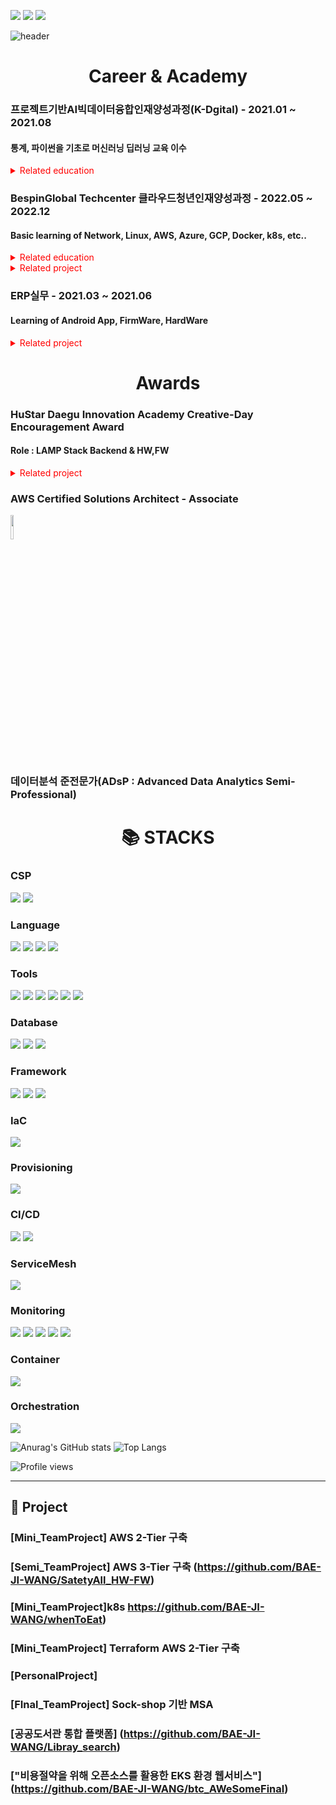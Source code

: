 <!-- 메일,링크드인 배지 -->
<a href="mailto:01140114mjp@donga.ac.kr"><img src="https://img.shields.io/badge/01140114mjp@donga.ac.kr-EA4335?style=for-the-badge&logo=Gmail&logoColor=white"></a>
<a href="https://www.linkedin.com/in/minjoo-park-21974525b/"><img src="https://img.shields.io/badge/Minjoo Park-0A66C2?style=for-the-badge&logo=LinkedIn&logoColor=white"></a>
<a href="https://www.notion.so/Park-Minjoo-589cec5a432346a69849dd526975c410?pvs=4"><img src="https://img.shields.io/badge/Notion-000000?style=for-the-badge&logo=Notion&logoColor=white"></a>

<!-- 이름 -->
![header](https://capsule-render.vercel.app/api?type=waving&color=87CEEB&height=250&section=header&text=MINJOO%20PARK&fontSize=90&animation=fadeIn&fontAlignY=38&desc=%20&descAlignY=62&descAlign=62)

<div align=center><h1>Career & Academy</h1></div>

<h3>프로젝트기반AI빅데이터융합인재양성과정(K-Dgital) - 2021.01 ~ 2021.08</h3>
<h4>통계, 파이썬을 기초로 머신러닝 딥러닝 교육 이수</h4>
<details>
  <summary style="color:red">Related education</summary>
  <div markdown="1">
  <ul>
    <li><div><a href="https://github.com/flowof/KDT-statistics">통계Git</a></div>
    </li>
    <li>
      <div><a href="https://github.com/flowof/KDT-numpy_pandas">넘파이&판다스Git</a></div>
    </li>
    <li>
      <div><a href="https://github.com/flowof/KDT-ML">머신러닝Git</a></div>
    </li>
    <li><div><a href="https://github.com/flowof/KDT-DL">딥러닝Git</a></div>
    </li>
  </ul>
  </div>
</details>

<h3>BespinGlobal Techcenter 클라우드청년인재양성과정 - 2022.05 ~ 2022.12</h3> 
<h4>Basic learning of Network, Linux, AWS, Azure, GCP, Docker, k8s, etc..</h4>
<details>
  <summary style="color:red">Related education</summary>
  <div markdown="1">
  <ul>
    <li><div></div>
    </li>
  </ul>
  </div>
</details>
<details>
  <summary style="color:red">Related project</summary>
  <div markdown="1">
    <a href="~~~~">Spring petclinic 3Tier</a>(AWS 3TIer)
  </div>
  <div markdown="1">
    <a href="~~~~">EKS environment website using open source to reduce costs</a>(AWS EKS Cluster)
  </div>
</details>

<h3>ERP실무 - 2021.03 ~ 2021.06</h3>
<h4>Learning of Android App, FirmWare, HardWare</h4>
<details>
  <summary style="color:red">Related project</summary>
  <div markdown="1">
    <h4><a href="https://github.com/BAE-JI-WANG/whenToEat">Shelf life management</a>(Java Android App)</h4>
    <h4><a href="https://github.com/BAE-JI-WANG/SatetyAll_HW-FW">Safety management IOT System H/W,F/W parts</a>(Front:React & Android App, Backend:PHP, F/W:C++,arduino)</h4>
  </div>
</details>



<div align=center><h1>Awards</h1></div>
<h3>HuStar Daegu Innovation Academy Creative-Day Encouragement Award</h3>
<h4>Role : LAMP Stack Backend & HW,FW</h4>
<details>
  <summary style="color:red">Related project</summary>
  <div markdown="1">
    <h4><a href="https://github.com/BAE-JI-WANG/SatetyAll_HW-FW">Safety management IOT System H/W,F/W parts</a>(Front:React & Android App, Backend:PHP, F/W:C++,arduino)</h4>
  </div>
</details>

<!-- 자격증 -->
<!--
<div align=center><h1>Certificate</h1></div>
<h3>Microsoft Certified: Azure Fundamentals</h3> 

![microsoft-certified-azure-fundamentals (2)](https://user-images.githubusercontent.com/59479926/200098689-3f259eab-bb40-4d0e-9461-2e01c57e6208.png)
-->
<h3>AWS Certified Solutions Architect - Associate</h3> 

<img width="10%" src="https://user-images.githubusercontent.com/99170756/218972278-0805f1ce-438c-43cd-aedd-a7dd3d1a978e.png"/>

<h3>데이터분석 준전문가(ADsP : Advanced Data Analytics Semi-Professional)</h3> 

<div align=center><h1>📚 STACKS</h1></div>

### CSP

<img src="https://img.shields.io/badge/Amazon AWS-232F3E?style=for-the-badge&logo=Amazon AWS&logoColor=white"> <!--aws-->
<img src="https://img.shields.io/badge/Microsoft Azure-0078D4?style=for-the-badge&logo=Microsoft Azure&logoColor=white"> <!--azure-->

### Language

<img src="https://img.shields.io/badge/c-007396?style=for-the-badge&logo=c&logoColor=white">  <!--c-->
<img src="https://img.shields.io/badge/Rust-000000?style=for-the-badge&logo=Rust&logoColor=white">  <!--rust-->
<img src="https://img.shields.io/badge/c%23-007396?style=for-the-badge&logo=Csharp&logoColor=white">  <!--c#-->
<img src="https://img.shields.io/badge/JAVA-6DB33F?style=for-the-badge&logo=java&logoColor=white">  <!--자바-->

### Tools

<img src="https://img.shields.io/badge/Visual Studio Code-007ACC?style=for-the-badge&logo=Visual Studio Code&logoColor=white"> <!--vscode-->
<img src="https://img.shields.io/badge/Arduino IDE-00979D?style=for-the-badge&logo=Arduino&logoColor=white"> <!--arduinoIDE-->
<img src="https://img.shields.io/badge/Visual Studio-5C2D91?style=for-the-badge&logo=Visual Studio&logoColor=white"> <!--vs-->
<img src="https://img.shields.io/badge/Eclipse IDE-2C2255?style=for-the-badge&logo=Eclipse IDE&logoColor=white"> <!--eclipse-->
<img src="https://img.shields.io/badge/Android Studio-3DDC84?style=for-the-badge&logo=Android Studio&logoColor=white"> <!--androidstudio-->
<img src="https://img.shields.io/badge/AutoCad-007396?style=for-the-badge&logo=Autodesk&logoColor=white">  <!--오토캐드-->


### Database

<img src="https://img.shields.io/badge/oracle-F80000?style=for-the-badge&logo=oracle&logoColor=white">  <!--oracle-->
<img src="https://img.shields.io/badge/mysql-4479A1?style=for-the-badge&logo=mysql&logoColor=white">  <!--mysql-->
<img src="https://img.shields.io/badge/Microsoft SQL Server-CC2927?style=for-the-badge&logo=Microsoft SQL Server&logoColor=white">  <!--mssql-->

### Framework

<!-- <img src="https://img.shields.io/badge/apache tomcat-F8DC75?style=for-the-badge&logo=apachetomcat&logoColor=white"> <!--apachetomcat--> 
<img src="https://img.shields.io/badge/Spring-6DB33F?style=for-the-badge&logo=Spring&logoColor=white">  <!--spring-->
<img src="https://img.shields.io/badge/.NET winform-512BD4?style=for-the-badge&logo=.NET&logoColor=white">  <!--.Net -->
<img src="https://img.shields.io/badge/Android-3DDC84?style=for-the-badge&logo=Android&logoColor=white">  <!--android-->

### IaC
<img src="https://img.shields.io/badge/Terraform-7B42BC?style=for-the-badge&logo=Terraform&logoColor=white">  <!--terraform-->

### Provisioning
<img src="https://img.shields.io/badge/Ansible-EE0000?style=for-the-badge&logo=Ansible&logoColor=white">  <!--ansible-->

### CI/CD
<img src="https://img.shields.io/badge/Jenkins-D24939?style=for-the-badge&logo=Jenkins&logoColor=white">  <!--jenkins-->
<img src="https://img.shields.io/badge/ArgoCD-EF7B4D?style=for-the-badge&logo=Argo&logoColor=white">  <!--argocd-->

### ServiceMesh
<img src="https://img.shields.io/badge/Istio-466BB0?style=for-the-badge&logo=Istio&logoColor=white">  <!--Istio-->

### Monitoring
<img src="https://img.shields.io/badge/Prometheus-E6522C?style=for-the-badge&logo=Prometheus&logoColor=white">  <!--Prometheus-->
<img src="https://img.shields.io/badge/Grafana-F46800?style=for-the-badge&logo=Grafana&logoColor=white">  <!--Grafana-->
<img src="https://img.shields.io/badge/Fluentd-0E83C8?style=for-the-badge&logo=Fluentd&logoColor=white">  <!--Fluentd-->
<img src="https://img.shields.io/badge/Elasticsearch-005571?style=for-the-badge&logo=Elasticsearch&logoColor=white">  <!--Elasticsearch-->
<img src="https://img.shields.io/badge/Kibana-005571?style=for-the-badge&logo=Kibana&logoColor=white">  <!--Kibana-->

### Container
<img src="https://img.shields.io/badge/Docker-2496ED?style=for-the-badge&logo=Docker&logoColor=white">  <!--Docker-->

### Orchestration
<img src="https://img.shields.io/badge/Kubernetes-326CE5?style=for-the-badge&logo=Kubernetes&logoColor=white">  <!--k8s-->

![Anurag's GitHub stats](https://github-readme-stats.vercel.app/api?username=flowof&show_icons=true&theme=tokyonight)
![Top Langs](https://github-readme-stats.vercel.app/api/top-langs/?username=flowof&layout=compact&theme=tokyonight)


![Profile views](https://gpvc.arturio.dev/flowof)  

----

## 🔭 Project

### [Mini_TeamProject] AWS 2-Tier 구축
### [Semi_TeamProject] AWS 3-Tier 구축 (https://github.com/BAE-JI-WANG/SatetyAll_HW-FW)
### [Mini_TeamProject]k8s https://github.com/BAE-JI-WANG/whenToEat)
### [Mini_TeamProject] Terraform AWS 2-Tier 구축
### [PersonalProject] 
### [FInal_TeamProject] Sock-shop 기반 MSA
### [공공도서관 통합 플랫폼] (https://github.com/BAE-JI-WANG/Libray_search)

### ["비용절약을 위해 오픈소스를 활용한 EKS 환경 웹서비스"] (https://github.com/BAE-JI-WANG/btc_AWeSomeFinal)



<!--
- 🔭 I’m currently working on ...
- 🌱 I’m currently learning ...
- 👯 I’m looking to collaborate on ...
- 🤔 I’m looking for help with ...
- 💬 Ask me about ...
- 📫 How to reach me: ...
- 😄 Pronouns: ...
- ⚡ Fun fact: ...
-->

